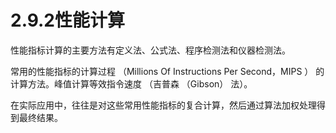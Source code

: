 # 2.9.2性能计算

性能指标计算的主要方法有定义法、公式法、程序检测法和仪器检测法。

常用的性能指标的计算过程 （Millions Of Instructions Per Second，MIPS ） 的计算方法。峰值计算等效指令速度 （吉普森 （Gibson） 法）。

在实际应用中，往往是对这些常用性能指标的复合计算，然后通过算法加权处理得到最终结果。